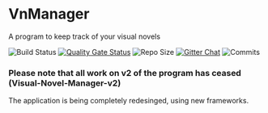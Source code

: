 # VnManager
A program to keep track of your visual novels

![Build Status](https://dev.azure.com/legendofzeldafan3/legendofzeldafan3/_apis/build/status/micah686.VnManager?branchName=master)
[![Quality Gate Status](https://sonarcloud.io/api/project_badges/measure?project=4ef4c3f7c1319667f69bbe671b4521b5ac8028f8&metric=alert_status)](https://sonarcloud.io/dashboard?id=4ef4c3f7c1319667f69bbe671b4521b5ac8028f8)
![Repo Size](https://img.shields.io/github/repo-size/micah686/vnManager)
[![Gitter Chat](https://badges.gitter.im/micah686/VnManager.svg)](https://gitter.im/micah686/VnManager)
![Commits](https://img.shields.io/github/commit-activity/w/micah686/VnManager)



### Please note that all work on v2 of the program has ceased (Visual-Novel-Manager-v2) 

The application is being completely redesinged, using new frameworks.


